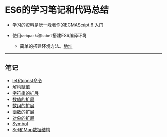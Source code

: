 # ES6的学习笔记和代码总结

+ 学习的资料是阮一峰著作的[ECMAScript 6 入门](http://es6.ruanyifeng.com/)

+ 使用`webpack`和`babel`搭建ES6编译环境
  + 简单的搭建环境方法。[地址](https://github.com/youngle316/ES6-webpack-Demo)

---

## 笔记

+ [let和const命令](https://github.com/youngle316/ES6-Note/blob/master/src/note/01_let_and_const_command.md)
+ [解构赋值](https://github.com/youngle316/ES6-Note/blob/master/src/note/02_destructuring_assignment.md)
+ [字符串的扩展](https://github.com/youngle316/ES6-Note/blob/master/src/note/03_String_extension.md)
+ [数值的扩展](https://github.com/youngle316/ES6-Note/blob/master/src/note/04_Number_extension.md)
+ [数组的扩展](https://github.com/youngle316/ES6-Note/blob/master/src/note/05_Array_extension.md)
+ [函数的扩展](https://github.com/youngle316/ES6-Note/blob/master/src/note/06_function_extension.md)
+ [对象的扩展](https://github.com/youngle316/ES6-Note/blob/master/src/note/07_object_extension.md)
+ [Symbol](https://github.com/youngle316/ES6-Note/blob/master/src/note/08_Symbol.md)
+ [Set和Map数据结构](https://github.com/youngle316/ES6-Note/blob/master/src/note/09_SetAndMap.md)

